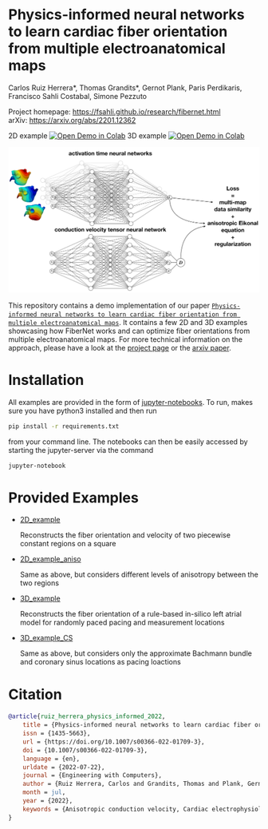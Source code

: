 # Physics-informed neural networks to learn cardiac fiber orientation from multiple electroanatomical maps

Carlos Ruiz Herrera\*, Thomas Grandits\*, Gernot Plank, Paris Perdikaris, Francisco Sahli Costabal, Simone Pezzuto

Project homepage: https://fsahli.github.io/research/fibernet.html  
arXiv: https://arxiv.org/abs/2201.12362


2D example [![Open Demo in Colab](https://colab.research.google.com/assets/colab-badge.svg)](https://colab.research.google.com/drive/1h5A9LNhvLoIUouFKkL3DZYvM2u3QLXo-?usp=sharing)
3D example [![Open Demo in Colab](https://colab.research.google.com/assets/colab-badge.svg)](https://colab.research.google.com/drive/1hBQG12tfEa2wRATjpmgUCREDtzc5RHaZ?usp=sharing)

![Schematic Figure](images/schematic.svg)

This repository contains a demo implementation of our paper [`Physics-informed neural networks to learn cardiac fiber orientation from multiple electroanatomical maps`](#citation). 
It contains a few 2D and 3D examples showcasing how FiberNet works and can optimize fiber orientations from multiple electroanatomical maps.
For more technical information on the approach, please have a look at the [project page](https://fsahli.github.io/research/fibernet.html) or the [arxiv paper](https://arxiv.org/abs/2201.12362).

# Installation

All examples are provided in the form of [jupyter-notebooks](https://jupyter.org).
To run, makes sure you have python3 installed and then run 
```bash
pip install -r requirements.txt
```
from your command line.
The notebooks can then be easily accessed by starting the jupyter-server via the command
```bash
jupyter-notebook
```

# Provided Examples

- [2D_example](2D_example.ipynb)

	Reconstructs the fiber orientation and velocity of two piecewise constant regions on a square

- [2D_example_aniso](2D_example_aniso.ipynb)

	Same as above, but considers different levels of anisotropy between the two regions

- [3D_example](3D_example.ipynb)

	Reconstructs the fiber orientation of a rule-based in-silico left atrial model for randomly paced pacing and measurement locations

- [3D_example_CS](3D_example_CS.ipynb)

	Same as above, but considers only the approximate Bachmann bundle and coronary sinus locations as pacing loactions

# Citation

```bibtex
@article{ruiz_herrera_physics_informed_2022,
	title = {Physics-informed neural networks to learn cardiac fiber orientation from multiple electroanatomical maps},
	issn = {1435-5663},
	url = {https://doi.org/10.1007/s00366-022-01709-3},
	doi = {10.1007/s00366-022-01709-3},
	language = {en},
	urldate = {2022-07-22},
	journal = {Engineering with Computers},
	author = {Ruiz Herrera, Carlos and Grandits, Thomas and Plank, Gernot and Perdikaris, Paris and Sahli Costabal, Francisco and Pezzuto, Simone},
	month = jul,
	year = {2022},
	keywords = {Anisotropic conduction velocity, Cardiac electrophysiology, Cardiac fibers, Deep learning, Eikonal equation, Physics-informed neural networks},
}
```
